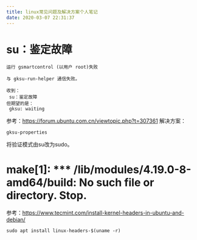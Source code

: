 ```yaml
---
title: linux常见问题及解决方案个人笔记
date: 2020-03-07 22:31:37
---
```


# su：鉴定故障
```
运行 gsmartcontrol (以用户 root)失败

与 gksu-run-helper 通信失败。

收到：
 su：鉴定故障
但期望的是：
 gksu: waiting
 ```
 参考：<https://forum.ubuntu.com.cn/viewtopic.php?t=307361>
 解决方案：
 ```shell
 gksu-properties
 ```
将验证模式由su改为sudo。

# make[1]: *** /lib/modules/4.19.0-8-amd64/build: No such file or directory.  Stop.
参考：<https://www.tecmint.com/install-kernel-headers-in-ubuntu-and-debian/>
```shell
sudo apt install linux-headers-$(uname -r)
```
